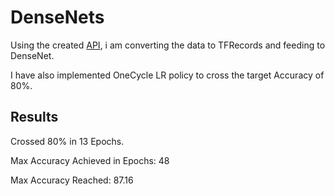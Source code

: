# DenseNets

Using the created [API](https://github.com/prateekgulati/rgApi), i am converting the data to TFRecords and feeding to DenseNet. 

I have also implemented OneCycle LR policy to cross the target Accuracy of 80%.

## Results

Crossed 80% in 13 Epochs.

Max Accuracy Achieved in Epochs: 48

Max Accuracy Reached: 87.16

